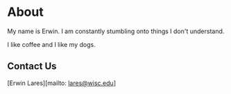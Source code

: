 # About 

My name is Erwin. I am constantly stumbling onto things I don't understand.

I like coffee and I like my dogs.

## Contact Us

[Erwin Lares][mailto: lares@wisc.edu] 
